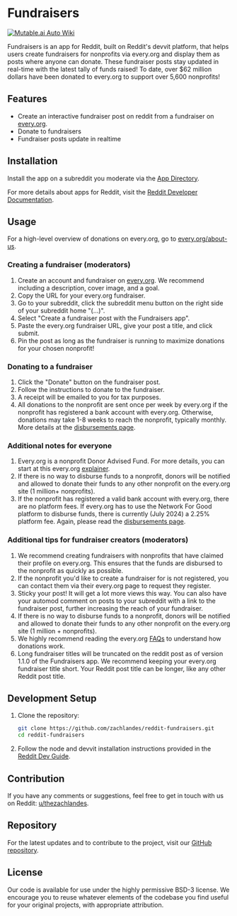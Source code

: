 # Fundraisers

[![Mutable.ai Auto Wiki](https://img.shields.io/badge/Auto_Wiki-Mutable.ai-blue)](https://wiki.mutable.ai/zachlandes/reddit-fundraisers)

Fundraisers is an app for Reddit, built on Reddit's devvit platform, that helps users create fundraisers for nonprofits via every.org and display them as posts where anyone can donate. These fundraiser posts stay updated in real-time with the latest tally of funds raised! To date, over $62 million dollars have been donated to every.org to support over 5,600 nonprofits!

## Features

- Create an interactive fundraiser post on reddit from a fundraiser on [every.org](https://every.org).
- Donate to fundraisers 
- Fundraiser posts update in realtime

## Installation

Install the app on a subreddit you moderate via the [App Directory](https://developers.reddit.com/apps/fundraisers-app).

For more details about apps for Reddit, visit the [Reddit Developer Documentation](https://developers.reddit.com/docs/next/mod_resources).

## Usage

For a high-level overview of donations on every.org, go to [every.org/about-us](https://www.every.org/about-us).

### Creating a fundraiser (moderators)

1. Create an account and fundraiser on [every.org](https://every.org). We recommend including a description, cover image, and a goal.
2. Copy the URL for your every.org fundraiser.
3. Go to your subreddit, click the subreddit menu button on the right side of your subreddit home "(...)".
4. Select "Create a fundraiser post with the Fundraisers app".
5. Paste the every.org fundraiser URL, give your post a title, and click submit.
6. Pin the post as long as the fundraiser is running to maximize donations for your chosen nonprofit!

### Donating to a fundraiser

1. Click the "Donate" button on the fundraiser post.
2. Follow the instructions to donate to the fundraiser.
3. A receipt will be emailed to you for tax purposes. 
4. All donations to the nonprofit are sent once per week by every.org if the nonprofit has registered a bank account with every.org. Otherwise, donations may take 1-8 weeks to reach the nonprofit, typically monthly. More details at the [disbursements page](https://support.every.org/hc/en-us/articles/360061887233-Disbursements-overview).

### Additional notes for everyone

1. Every.org is a nonprofit Donor Advised Fund. For more details, you can start at this every.org [explainer](https://support.every.org/hc/en-us/articles/5715755336083-What-is-the-501-c-3-tax-exempt-status-of-Every-org).
2. If there is no way to disburse funds to a nonprofit, donors will be notified and allowed to donate their funds to any other nonprofit on the every.org site (1 million+ nonprofits).
3. If the nonprofit has registered a valid bank account with every.org, there are no platform fees. If every.org has to use the Network For Good platform to disburse funds, there is currently (July 2024) a 2.25% platform fee. Again, please read the [disbursements page](https://support.every.org/hc/en-us/articles/360061887233-Disbursements-overview).

### Additional tips for fundraiser creators (moderators)

1. We recommend creating fundraisers with nonprofits that have claimed their profile on every.org. This ensures that the funds are disbursed to the nonprofit as quickly as possible.
3. If the nonprofit you'd like to create a fundraiser for is not registered, you can contact them via their every.org page to request they register.
4. Sticky your post! It will get a lot more views this way. You can also have your automod comment on posts to your subreddit with a link to the fundraiser post, further increasing the reach of your fundraiser.
4. If there is no way to disburse funds to a nonprofit, donors will be notified and allowed to donate their funds to any other nonprofit on the every.org site (1 million + nonprofits).
5. We highly recommend reading the every.org [FAQs](https://support.every.org/hc/en-us/articles/360059359213-How-does-making-a-donation-on-Every-org-work) to understand how donations work.
6. Long fundraiser titles will be truncated on the reddit post as of version 1.1.0 of the Fundraisers app. We recommend keeping your every.org fundraiser title short. Your Reddit post title can be longer, like any other Reddit post title.

## Development Setup

1. Clone the repository:
    ```sh
    git clone https://github.com/zachlandes/reddit-fundraisers.git
    cd reddit-fundraisers
    ```

2. Follow the node and devvit installation instructions provided in the [Reddit Dev Guide](https://developers.reddit.com/docs/next/dev_guide).

## Contribution

If you have any comments or suggestions, feel free to get in touch with us on Reddit: [u/thezachlandes](https://www.reddit.com/user/thezachlandes).

## Repository

For the latest updates and to contribute to the project, visit our [GitHub repository](https://github.com/zachlandes/reddit-fundraisers/tree/main).

## License

Our code is available for use under the highly permissive BSD-3 license. We encourage you to reuse whatever elements of the codebase you find useful for your original projects, with appropriate attribution.